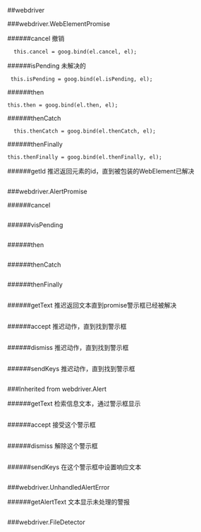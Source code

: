 ##webdriver

###webdriver.WebElementPromise

######cancel
撤销
```Protractor
  this.cancel = goog.bind(el.cancel, el);
```
######isPending
未解决的
```Protractor
 this.isPending = goog.bind(el.isPending, el);
```
######then
```Protractor
this.then = goog.bind(el.then, el);
```
######thenCatch
```Protractor
  this.thenCatch = goog.bind(el.thenCatch, el);
```
######thenFinally
```Protractor
this.thenFinally = goog.bind(el.thenFinally, el);
```
######getId
推迟返回元素的id，直到被包装的WebElement已解决
```Protractor

```
###webdriver.AlertPromise

######cancel
```Protractor

```
######visPending
```Protractor

```
######then
```Protractor

```
######thenCatch
```Protractor

```
######thenFinally
```Protractor

```
######getText
推迟返回文本直到promise警示框已经被解决
```Protractor

```
######accept
推迟动作，直到找到警示框
```Protractor

```
######dismiss
推迟动作，直到找到警示框
```Protractor

```
######sendKeys
推迟动作，直到找到警示框
```Protractor

```
###Inherited from webdriver.Alert

######getText
检索信息文本，通过警示框显示
```Protractor

```
######accept
接受这个警示框
```Protractor

```
######dismiss
解除这个警示框
```Protractor

```
######sendKeys
在这个警示框中设置响应文本
```Protractor

```
###webdriver.UnhandledAlertError

######getAlertText
文本显示未处理的警报
```Protractor

```
###webdriver.FileDetector